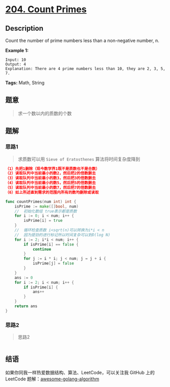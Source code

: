 # [204. Count Primes][title]

## Description

Count the number of prime numbers less than a non-negative number, n.

**Example 1:**

```
Input: 10
Output: 4
Explanation: There are 4 prime numbers less than 10, they are 2, 3, 5, 7.
```

**Tags:** Math, String

## 题意
> 求一个数以内的质数的个数

## 题解

### 思路1
> 求质数可以用 `Sieve of Eratosthenes` 算法将时间复杂度降到

```json
（1）先把1删除（现今数学界1既不是质数也不是合数）
（2）读取队列中当前最小的数2，然后把2的倍数删去
（3）读取队列中当前最小的数3，然后把3的倍数删去
（4）读取队列中当前最小的数5，然后把5的倍数删去
（5）读取队列中当前最小的数7，然后把7的倍数删去
（6）如上所述直到需求的范围内所有的数均删除或读取
```

```go
func countPrimes(num int) int {
	isPrime := make([]bool, num)
	//	初始化数组 true表示都是质数
	for i := 0; i < num; i++ {
		isPrime[i] = true
	}
	//	循环检查质数 i<sqrt(n)可以转换为i*i < n
	//	因为提劲的进行标记所以时间复杂可以到O(log N)
	for i := 2; i*i < num; i++ {
		if isPrime[i] == false {
			continue
		}
		for j := i * i; j < num; j = j + i {
			isPrime[j] = false
		}
	}
	ans := 0
	for i := 2; i < num; i++ {
		if isPrime[i] {
			ans++
		}
	}
	return ans
}

```

### 思路2
> 思路2
```go

```

## 结语

如果你同我一样热爱数据结构、算法、LeetCode，可以关注我 GitHub 上的 LeetCode 题解：[awesome-golang-algorithm][me]

[title]: https://leetcode.com/problems/count-primes/
[me]: https://github.com/kylesliu/awesome-golang-algorithm
